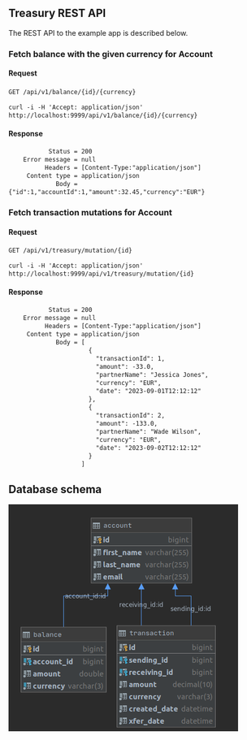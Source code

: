 ## Treasury REST API

The REST API to the example app is described below.

### Fetch balance with the given currency for Account

#### Request

`GET /api/v1/balance/{id}/{currency}`

    curl -i -H 'Accept: application/json' http://localhost:9999/api/v1/balance/{id}/{currency}

#### Response
    
               Status = 200
        Error message = null
              Headers = [Content-Type:"application/json"]
         Content type = application/json
                 Body = {"id":1,"accountId":1,"amount":32.45,"currency":"EUR"}

### Fetch transaction mutations for Account

#### Request

`GET /api/v1/treasury/mutation/{id}`

    curl -i -H 'Accept: application/json' http://localhost:9999/api/v1/treasury/mutation/{id}

#### Response
    
               Status = 200
        Error message = null
              Headers = [Content-Type:"application/json"]
         Content type = application/json
                 Body = [
                          {
                            "transactionId": 1,
                            "amount": -33.0,
                            "partnerName": "Jessica Jones",
                            "currency": "EUR",
                            "date": "2023-09-01T12:12:12"
                          },
                          {
                            "transactionId": 2,
                            "amount": -133.0,
                            "partnerName": "Wade Wilson",
                            "currency": "EUR",
                            "date": "2023-09-02T12:12:12"
                          }
                        ]





## Database schema

![Alt text](DB.png?raw=true)